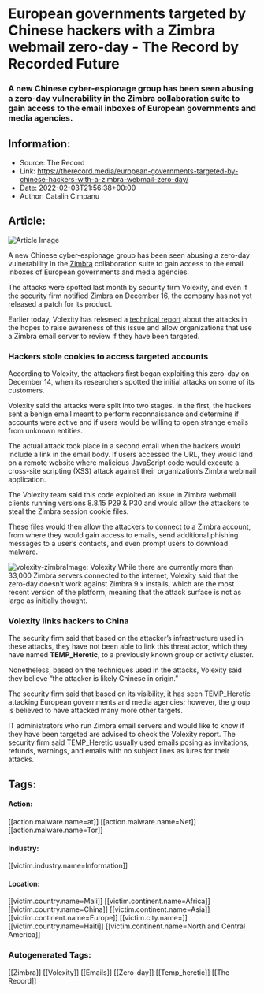 # European governments targeted by Chinese hackers with a Zimbra webmail zero-day - The Record by Recorded Future
### A new Chinese cyber-espionage group has been seen abusing a zero-day vulnerability in the Zimbra collaboration suite to gain access to the email inboxes of European governments and media agencies.

## Information:
+ Source: The Record
+ Link: https://therecord.media/european-governments-targeted-by-chinese-hackers-with-a-zimbra-webmail-zero-day/
+ Date: 2022-02-03T21:56:38+00:00
+ Author: Catalin Cimpanu


## Article:
![Article Image](https://therecord.media/wp-content/uploads/2022/02/Zimbra.png)

A new Chinese cyber-espionage group has been seen abusing a zero-day vulnerability in the [Zimbra](https://www.zimbra.com/) collaboration suite to gain access to the email inboxes of European governments and media agencies.


The attacks were spotted last month by security firm Volexity, and even if the security firm notified Zimbra on December 16, the company has not yet released a patch for its product.


Earlier today, Volexity has released a [technical report](https://www.volexity.com/blog/2022/02/03/operation-emailthief-active-exploitation-of-zero-day-xss-vulnerability-in-zimbra/) about the attacks in the hopes to raise awareness of this issue and allow organizations that use a Zimbra email server to review if they have been targeted.


### Hackers stole cookies to access targeted accounts


According to Volexity, the attackers first began exploiting this zero-day on December 14, when its researchers spotted the initial attacks on some of its customers.


Volexity said the attacks were split into two stages. In the first, the hackers sent a benign email meant to perform reconnaissance and determine if accounts were active and if users would be willing to open strange emails from unknown entities.


The actual attack took place in a second email when the hackers would include a link in the email body. If users accessed the URL, they would land on a remote website where malicious JavaScript code would execute a cross-site scripting (XSS) attack against their organization’s Zimbra webmail application.


The Volexity team said this code exploited an issue in Zimbra webmail clients running versions 8.8.15 P29 & P30 and would allow the attackers to steal the Zimbra session cookie files.


These files would then allow the attackers to connect to a Zimbra account, from where they would gain access to emails, send additional phishing messages to a user’s contacts, and even prompt users to download malware.


![volexity-zimbra](https://therecord.media/wp-content/uploads/2022/02/volexity-zimbra.png)Image: Volexity
While there are currently more than 33,000 Zimbra servers connected to the internet, Volexity said that the zero-day doesn’t work against Zimbra 9.x installs, which are the most recent version of the platform, meaning that the attack surface is not as large as initially thought.


### Volexity links hackers to China


The security firm said that based on the attacker’s infrastructure used in these attacks, they have not been able to link this threat actor, which they have named **TEMP\_Heretic**, to a previously known group or activity cluster.


Nonetheless, based on the techniques used in the attacks, Volexity said they believe “the attacker is likely Chinese in origin.”


The security firm said that based on its visibility, it has seen TEMP\_Heretic attacking European governments and media agencies; however, the group is believed to have attacked many more other targets.


IT administrators who run Zimbra email servers and would like to know if they have been targeted are advised to check the Volexity report. The security firm said TEMP\_Heretic usually used emails posing as invitations, refunds, warnings, and emails with no subject lines as lures for their attacks.





## Tags:

#### Action:
[[action.malware.name=at]] [[action.malware.name=Net]] [[action.malware.name=Tor]]

#### Industry:
[[victim.industry.name=Information]]

#### Location:
[[victim.country.name=Mali]] [[victim.continent.name=Africa]] [[victim.country.name=China]] [[victim.continent.name=Asia]] [[victim.continent.name=Europe]] [[victim.city.name=]] [[victim.country.name=Haiti]] [[victim.continent.name=North and Central America]]

### Autogenerated Tags:
[[Zimbra]] [[Volexity]] [[Emails]] [[Zero-day]] [[Temp_heretic]] [[The Record]]

